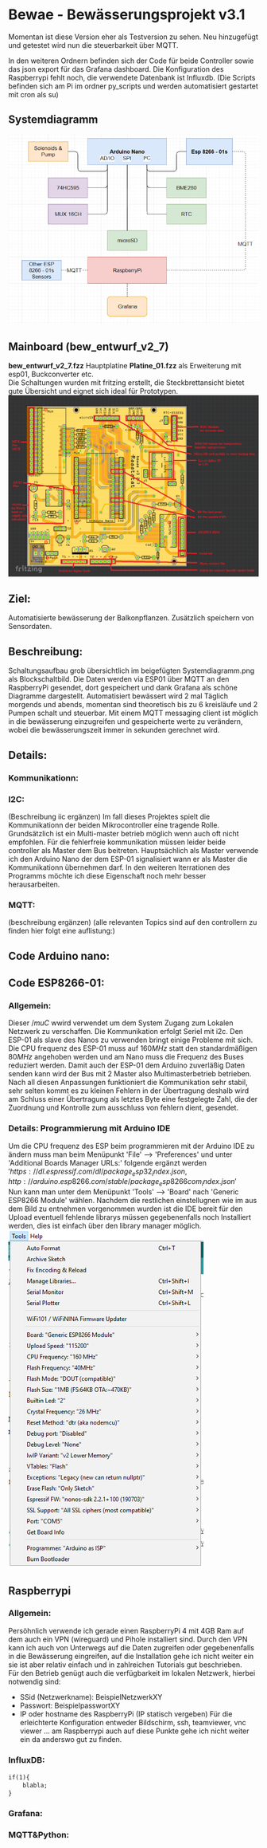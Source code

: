 # Bewae - Bewässerungsprojekt v3.1
Momentan ist diese Version eher als Testversion zu sehen. Neu hinzugefügt und getestet wird nun die steuerbarkeit über MQTT.

In den weiteren Ordnern befinden sich der Code für beide Controller sowie das json export für das Grafana dashboard. Die Konfiguration des Raspberrypi fehlt noch, die verwendete Datenbank ist Influxdb. (Die Scripts befinden sich am Pi im ordner py_scripts und werden automatisiert gestartet mit cron als su)

## Systemdiagramm
![System](/Systemdiagramm.png "Systemdiagramm")

## Mainboard (bew_entwurf_v2_7)
**bew_entwurf_v2_7.fzz** Hauptplatine
**Platine_01.fzz** als Erweiterung mit esp01, Buckconverter etc. <br>
Die Schaltungen wurden mit fritzing erstellt, die Steckbrettansicht bietet gute Übersicht und eignet sich ideal für Prototypen.
![Main PCB](/bewae_v3_1.png "Main board")

## Ziel:
Automatisierte bewässerung der Balkonpflanzen. Zusätzlich speichern von Sensordaten.

## Beschreibung:
Schaltungsaufbau grob übersichtlich im beigefügten Systemdiagramm.png als Blockschaltbild. Die Daten werden via ESP01 über MQTT an den RaspberryPi gesendet, dort gespeichert und dank Grafana als schöne Diagramme dargestellt.
 Automatisiert bewässert wird 2 mal Täglich morgends und abends, momentan sind theoretisch bis zu 6 kreisläufe und 2 Pumpen schalt und steuerbar. Mit einem MQTT messaging client ist möglich in die bewässerung einzugreifen und gespeicherte werte zu verändern, wobei die bewässerungszeit immer in sekunden gerechnet wird.

## Details:
### Kommunikationn:
### I2C:
(Beschreibung iic ergänzen)
Im fall dieses Projektes spielt die Kommunikationn der beiden Mikrocontroller eine tragende Rolle. Grundsätzlich ist ein Multi-master betrieb möglich wenn auch oft nicht empfohlen. Für die fehlerfreie kommunikation müssen leider beide controller als Master dem Bus beitreten. Hauptsächlich als Master verwende ich den Arduino Nano der dem ESP-01 signalisiert wann er als Master die Kommunikationn übernehmen darf. In den weiteren Iterrationen des Programms möchte ich diese Eigenschaft noch mehr besser herausarbeiten.

### MQTT:
(beschreibung ergänzen)
(alle relevanten Topics sind auf den controllern zu finden hier folgt eine auflistung:)

## Code Arduino nano:

## Code ESP8266-01:
### Allgemein:
Dieser $/mu C$ wwird verwendet um dem System Zugang zum Lokalen Netzwerk zu verschaffen. Die Kommunikation erfolgt Seriel mit i2c. Den ESP-01 als slave des Nanos zu verwenden bringt einige Probleme mit sich. Die CPU frequenz des ESP-01 muss auf $160MHz$ statt den standardmäßigen $80MHz$ angehoben werden und am Nano muss die Frequenz des Buses reduziert werden. Damit auch der ESP-01 dem Arduino zuverläßig Daten senden kann wird der Bus mit 2 Master also Multimasterbetrieb betrieben. <br>Nach all diesen Anpassungen funktioniert die Kommunikation sehr stabil, sehr selten kommt es zu kleinen Fehlern in der Übertragung deshalb wird am Schluss einer Übertragung als letztes Byte eine festgelegte Zahl, die der Zuordnung und Kontrolle zum ausschluss von fehlern dient, gesendet.
### Details: Programmierung mit Arduino IDE
Um die CPU frequenz des ESP beim programmieren mit der Arduino IDE zu ändern muss man beim Menüpunkt 'File' --> 'Preferences' und unter 'Additional Boards Manager URLs:' folgende ergänzt werden $'https://dl.espressif.com/dl/package_esp32_index.json, http://arduino.esp8266.com/stable/package_esp8266com_index.json'$ <br>
Nun kann man unter dem Menüpunkt 'Tools' --> 'Board' nach 'Generic ESP8266 Module' wählen. Nachdem die restlichen einstellugnen wie im aus dem Bild zu entnehmen vorgenommen wurden ist die IDE bereit für den Upload eventuell fehlende librarys müssen gegebenenfalls noch Installiert werden, dies ist einfach über den library manager möglich.
![ESP01 upload configuration](/esp01upload.png "Upload configuration")

## Raspberrypi
### Allgemein:
Persöhnlich verwende ich gerade einen RaspberryPi 4 mit 4GB Ram auf dem auch ein VPN (wireguard) und Pihole installiert sind. Durch den VPN kann ich auch von Unterwegs auf die Daten zugreifen oder gegebenenfalls in die Bewässerung eingreifen, auf die Installation gehe ich nicht weiter ein sie ist aber relativ einfach und in zahlreichen Tutorials gut beschrieben. <br>Für den Betrieb genügt auch die verfügbarkeit im lokalen Netzwerk, hierbei notwendig sind:
- SSid (Netzwerkname): BeispielNetzwerkXY
- Passwort:            BeispielpasswortXY
- IP oder hostname des RaspberryPi (IP statisch vergeben)
Für die erleichterte Konfiguration entweder Bildschirm, ssh, teamviewer, vnc viewer ... am Raspberrypi auch auf diese Punkte gehe ich nicht weiter ein da anderswo gut zu finden. <br>
### InfluxDB:
```
if(1){
    blabla;
}
```
### Grafana:

### MQTT&Python: